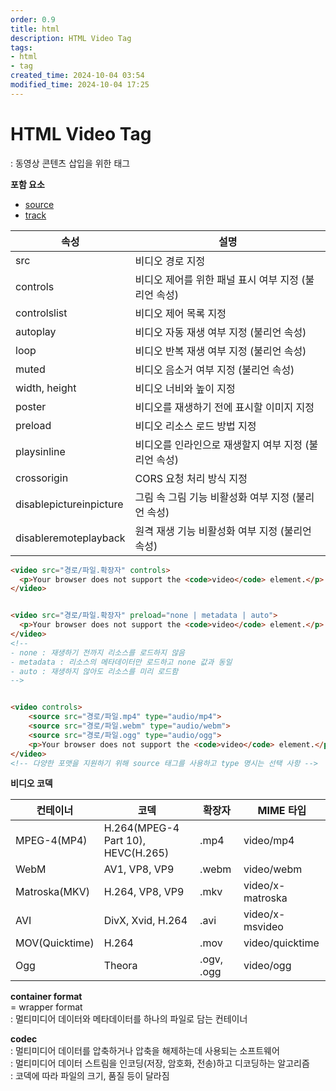 ```yaml
---
order: 0.9
title: html
description: HTML Video Tag
tags:
- html
- tag
created_time: 2024-10-04 03:54
modified_time: 2024-10-04 17:25
---
```


# HTML Video Tag
: 동영상 콘텐츠 삽입을 위한 태그  

**포함 요소**
- [source](./source.md)
- [track](./track.md)


속성 | 설명
---|---
src      | 비디오 경로 지정  
controls | 비디오 제어를 위한 패널 표시 여부 지정 (불리언 속성)
controlslist  | 비디오 제어 목록 지정
autoplay | 비디오 자동 재생 여부 지정 (불리언 속성)
loop     | 비디오 반복 재생 여부 지정 (불리언 속성)
muted    | 비디오 음소거 여부 지정 (불리언 속성)
width, height | 비디오 너비와 높이 지정
poster   | 비디오를 재생하기 전에 표시할 이미지 지정  
preload  | 비디오 리소스 로드 방법 지정
playsinline | 비디오를 인라인으로 재생할지 여부 지정 (불리언 속성)
crossorigin | CORS 요청 처리 방식 지정
disablepictureinpicture | 그림 속 그림 기능 비활성화 여부 지정 (불리언 속성)
disableremoteplayback   | 원격 재생 기능 비활성화 여부 지정 (불리언 속성)

```html
<video src="경로/파일.확장자" controls>
  <p>Your browser does not support the <code>video</code> element.</p>
</video>


<video src="경로/파일.확장자" preload="none | metadata | auto">
  <p>Your browser does not support the <code>video</code> element.</p>
</video>
<!--
- none : 재생하기 전까지 리소스를 로드하지 않음
- metadata : 리소스의 메타데이터만 로드하고 none 값과 동일
- auto : 재생하지 않아도 리소스를 미리 로드함
-->


<video controls>
    <source src="경로/파일.mp4" type="audio/mp4">
    <source src="경로/파일.webm" type="audio/webm">
    <source src="경로/파일.ogg" type="audio/ogg">
    <p>Your browser does not support the <code>video</code> element.</p>
</video>
<!-- 다양한 포맷을 지원하기 위해 source 태그를 사용하고 type 명시는 선택 사항 -->
```


**비디오 코덱**  

컨테이너 | 코덱 | 확장자 | MIME 타입
---|---|---|---
MPEG-4(MP4)   | H.264(MPEG-4 Part 10), HEVC(H.265) | .mp4 | video/mp4
WebM          | AV1, VP8, VP9 | .webm | video/webm
Matroska(MKV) | H.264, VP8, VP9 | .mkv | video/x-matroska
AVI           | DivX, Xvid, H.264 | .avi | video/x-msvideo
MOV(Quicktime)| H.264 | .mov | video/quicktime
Ogg           | Theora | .ogv, .ogg | video/ogg


**container format**   
= wrapper format  
: 멀티미디어 데이터와 메타데이터를 하나의 파일로 담는 컨테이너     

**codec**  
: 멀티미디어 데이터를 압축하거나 압축을 해제하는데 사용되는 소프트웨어  
: 멀티미디어 데이터 스트림을 인코딩(저장, 암호화, 전송)하고 디코딩하는 알고리즘  
: 코덱에 따라 파일의 크기, 품질 등이 달라짐